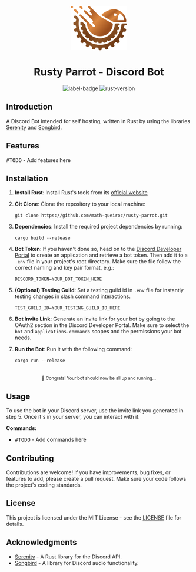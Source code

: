 <div align="center">
   <img src="./docs/images/logo.png" alt="Rusty-Parrot_logo.png" style="height: 120px;"/>
   <h1>Rusty Parrot - Discord Bot</h1>
   <img alt="label-badge" src="https://img.shields.io/badge/discord-bot-green?style=flat-square"/>
   <img alt="rust-version" src="https://img.shields.io/badge/rust-1.74.0+-93450a.svg?style=flat-square"/>
</div>

## Introduction

A Discord Bot intended for self hosting, written in Rust by using the libraries [Serenity](https://github.com/serenity-rs/serenity) and [Songbird](https://github.com/serenity-rs/songbird).

## Features
<kbd>#TODO</kbd> - Add features here

## Installation

1. **Install Rust**: Install Rust's tools from its [official website](https://www.rust-lang.org/tools/install)

2. **Git Clone**: Clone the repository to your local machine:

   ```
   git clone https://github.com/math-queiroz/rusty-parrot.git
   ```

3. **Dependencies**: Install the required project dependencies by running:

   ```
   cargo build --release
   ```

4. **Bot Token**: If you haven't done so, head on to the [Discord Developer Portal](https://discord.com/developers/applications) to create an application and retrieve a bot token. Then add it to a `.env` file in your project's root directory. Make sure the file follow the correct naming and key pair format, e.g.:

   ```
   DISCORD_TOKEN=YOUR_BOT_TOKEN_HERE
   ```

5. **(Optional) Testing Guild**: Set a testing guild id in `.env` file for instantly testing changes in slash command interactions.

   ```
   TEST_GUILD_ID=YOUR_TESTING_GUILD_ID_HERE
   ```

6. **Bot Invite Link**: Generate an invite link for your bot by going to the OAuth2 section in the Discord Developer Portal. Make sure to select the `bot` and `applications.commands` scopes and the permissions your bot needs.

7. **Run the Bot**: Run it with the following command:

   ```
   cargo run --release
   ```

<div align="center">
   <br/>
   <small>🎉 Congrats! Your bot should now be all up and running...</small>
</div>

## Usage

To use the bot in your Discord server, use the invite link you generated in step 5. Once it's in your server, you can interact with it.

**Commands:**

+ <kbd>#TODO</kbd> - Add commands here

## Contributing

Contributions are welcome! If you have improvements, bug fixes, or features to add, please create a pull request. Make sure your code follows the project's coding standards.

## License

This project is licensed under the MIT License - see the [LICENSE](LICENSE) file for details.

## Acknowledgments

- [Serenity](https://github.com/serenity-rs/serenity) - A Rust library for the Discord API.
- [Songbird](https://github.com/serenity-rs/songbird) - A library for Discord audio functionality.
